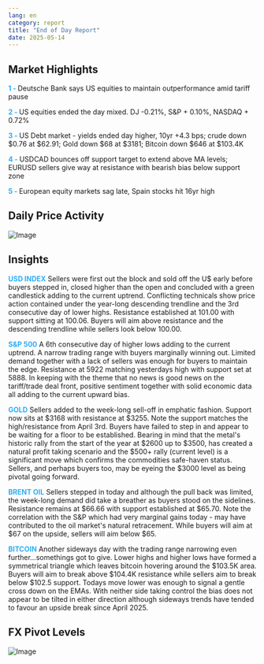 ```yaml
---
lang: en
category: report
title: "End of Day Report"
date: 2025-05-14
---
```



<h2>Market Highlights</h2>
<strong style="color: #2caef7;">1 - </strong> Deutsche Bank says US equities to maintain outperformance amid tariff pause

<strong style="color: #2caef7;">2 - </strong> US equities ended the day mixed. DJ -0.21%, S&P + 0.10%, NASDAQ + 0.72%

<strong style="color: #2caef7;">3 - </strong> US Debt market - yields ended day higher, 10yr +4.3 bps; crude down $0.76 at $62.91; Gold down $68 at $3181; Bitcoin down $646 at $103.4K

<strong style="color: #2caef7;">4 - </strong> USDCAD bounces off support target to extend above MA levels; EURUSD sellers give way at resistance with bearish bias below support zone

<strong style="color: #2caef7;">5 - </strong> European equity markets sag late, Spain stocks hit 16yr high



<h2>Daily Price Activity</h2>
<img src="https://markleighedu.github.io/img/May-2025/14-May-2025/price.jpg" alt="Image"/>

<h2>Insights</h2>
<strong style="color: #2caef7;">USD INDEX</strong> Sellers were first out the block and sold off the U$ early before buyers stepped in, closed higher than the open and concluded with a green candlestick adding to the current uptrend. Conflicting technicals show price action contained under the year-long descending trendline and the 3rd consecutive day of lower highs. Resistance established at 101.00 with support sitting at 100.06. Buyers will aim above resistance and the descending trendline while sellers look below 100.00.

<strong style="color: #2caef7;">S&P 500</strong> A 6th consecutive day of higher lows adding to the current uptrend. A narrow trading range with buyers marginally winning out. Limited demand together with a lack of sellers was enough for buyers to maintain the edge. Resistance at 5922 matching yesterdays high with support set at 5888. In keeping with the theme that no news is good news on the tariff/trade deal front, positive sentiment together with solid economic data all adding to the current upward bias. 

<strong style="color: #2caef7;">GOLD</strong> Sellers added to the week-long sell-off in emphatic fashion. Support now sits at $3168 with resistance at $3255. Note the support matches the high/resistance from April 3rd. Buyers have failed to step in and appear to be waiting for a floor to be established. Bearing in mind that the metal's historic rally from the start of the year at $2600 up to $3500, has created a natural profit taking scenario and the $500+ rally (current level) is a significant move which confirms the commodities safe-haven status. Sellers, and perhaps buyers too, may be eyeing the $3000 level as being pivotal going forward. 

<strong style="color: #2caef7;">BRENT OIL</strong> Sellers stepped in today and although the pull back was limited, the week-long demand did take a breather as buyers stood on the sidelines. Resistance remains at $66.66 with support established at $65.70. Note the correlation with the S&P which had very marginal gains today - may have contributed to the oil market's natural retracement. While buyers will aim at $67 on the upside, sellers will aim below $65.

<strong style="color: #2caef7;">BITCOIN</strong> Another sideways day with the trading range narrowing even further…somethings got to give. Lower highs and higher lows have formed a symmetrical triangle which leaves bitcoin hovering around the $103.5K area. Buyers will aim to break above $104.4K resistance while sellers aim to break below $102.5 support. Todays move lower was enough to signal a gentle cross down on the EMAs. With neither side taking control the bias does not appear to be tilted in either direction although sideways trends have tended to favour an upside break since April 2025.



<h2>FX Pivot Levels</h2>
<img src="https://markleighedu.github.io/img/May-2025/14-May-2025/pivot.jpg" alt="Image"/>
